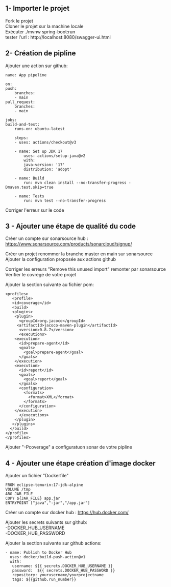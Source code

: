 ## 1- Importer le projet
Fork le projet  
Cloner le projet sur la machine locale  
Exécuter ./mvnw spring-boot:run  
tester l'url : http://localhost:8080/swagger-ui.html

## 2- Création de pipline
Ajouter une action sur github:

    name: App pipeline  

    on:
    push:
        branches:
        - main
    pull_request:
        branches:
        - main

    jobs:
    build-and-test:
        runs-on: ubuntu-latest

        steps:
        - uses: actions/checkout@v3

        - name: Set up JDK 17
            uses: actions/setup-java@v2
            with:
            java-version: '17'
            distribution: 'adopt'

        - name: Build
            run: mvn clean install --no-transfer-progress -Dmaven.test.skip=true

        - name: Tests
            run: mvn test --no-transfer-progress

Corriger l'erreur sur le code

## 3 - Ajouter une étape de qualité du code
Créer un compte sur sonarsource hub : https://www.sonarsource.com/products/sonarcloud/signup/

Créer un projet 
renommer la branche master en main sur sonarsource 
Ajouter la configuration proposée aux actions github

Corriger les erreurs "Remove this unused import" remonter par sonarsource
Verifier le covrege de votre projet

Ajouter la section suivante au fichier pom: 

	<profiles>
	   <profile>
  	   <id>coverage</id>
  	   <build>
	   <plugins>
	    <plugin>
	      <groupId>org.jacoco</groupId>
	     <artifactId>jacoco-maven-plugin</artifactId>
	      <version>0.8.7</version>
	      <executions>
		<execution>
		  <id>prepare-agent</id>
		  <goals>
		    <goal>prepare-agent</goal>
		  </goals>
		</execution>
		<execution>
		  <id>report</id>
		  <goals>
		    <goal>report</goal>
		  </goals>
		  <configuration>
		    <formats>
		      <format>XML</format>
		    </formats>
		  </configuration>
		</execution>
	      </executions>
	    </plugin>
	   </plugins>
	  </build>
	</profile>
    </profiles>

Ajouter "-Pcoverage" a configuratuon sonar de votre pipline

## 4 - Ajouter une étape création d'image docker

Ajouter un fichier "Dockerfile"

    FROM eclipse-temurin:17-jdk-alpine
    VOLUME /tmp
    ARG JAR_FILE
    COPY ${JAR_FILE} app.jar
    ENTRYPOINT ["java","-jar","/app.jar"]

Créer un compte sur docker hub : https://hub.docker.com/  

Ajouter les secrets suivants sur github:  
    -DOCKER_HUB_USERNAME  
    -DOCKER_HUB_PASSWORD    

Ajouter la section suivante sur github actions:

    - name: Publish to Docker Hub
      uses: docker/build-push-action@v1     
      with:       
       username: ${{ secrets.DOCKER_HUB_USERNAME }} 
       password:  ${{ secrets.DOCKER_HUB_PASSWORD }}
       repository: yourusername/yourprojectname       
       tags: ${{github.run_number}}



